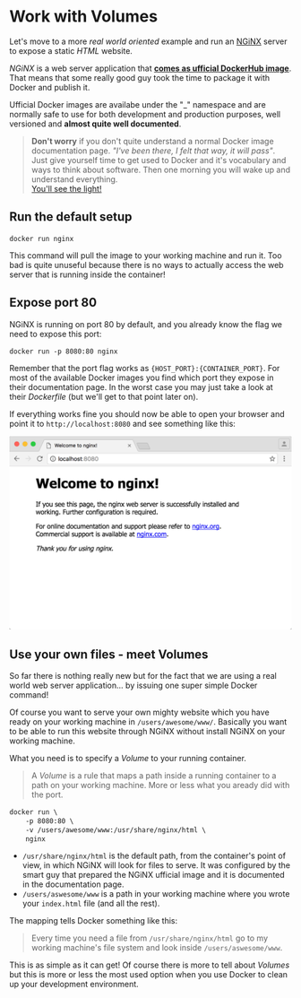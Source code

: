 # Work with Volumes

Let's move to a more _real world oriented_ example and run an [NGiNX](https://nginx.org/) server to expose a static _HTML_ website.

_NGiNX_ is a web server application that [**comes as ufficial DockerHub image**](https://hub.docker.com/_/nginx/). That means that some really good guy took the time to package it with Docker and publish it.

Ufficial Docker images are availabe under the "_" namespace and are normally safe to use for both development and production purposes, well versioned and **almost quite well documented**. 

> **Don't worry** if you don't quite understand a normal Docker image documentation page.
> _"I've been there, I felt that way, it will pass"_. Just give yourself time to get used 
> to Docker and it's vocabulary and ways to think about software. Then one morning you 
> will wake up and understand everything.  
> [You'll see the light!](https://www.youtube.com/watch?v=lX5tfRdkoY0)

## Run the default setup

	docker run nginx
	
This command will pull the image to your working machine and run it. Too bad is quite unuseful because there is no ways to actually access the web server that is running inside the container!

## Expose port 80

NGiNX is running on port 80 by default, and you already know the flag we need to expose this port:

	docker run -p 8080:80 nginx
	
Remember that the port flag works as `{HOST_PORT}:{CONTAINER_PORT}`. For most of the available Docker images you find which port they expose in their documentation page. In the worst case you may just take a look at their _Dockerfile_ (but we'll get to that point later on).

If everything works fine you should now be able to open your browser and point it to `http://localhost:8080` and see something like this:

![NGiNX welcome page](nginx-welcome.png)

## Use your own files - meet Volumes

So far there is nothing really new but for the fact that we are using a real world web server application... by issuing one super simple Docker command!

Of course you want to serve your own mighty website which you have ready on your working machine in `/users/awesome/www/`. Basically you want to be able to run this website through NGiNX without install NGiNX on your working machine.

What you need is to specify a _Volume_ to your running container.

> A _Volume_ is a rule that maps a path inside a running container to a path on 
> your working machine. More or less what you aready did with the port.

	docker run \
		-p 8080:80 \
		-v /users/awesome/www:/usr/share/nginx/html \
		nginx
		
- `/usr/share/nginx/html` is the default path, from the container's point of view, in which NGiNX will look for files to serve. It was configured by the smart guy that prepared the NGiNX ufficial image and it is documented in the documentation page.
- `/users/aswesome/www` is a path in your working machine where you wrote your `index.html` file (and all the rest).

The mapping tells Docker something like this:

> Every time you need a file from `/usr/share/nginx/html` go to my working machine's 
> file system and look inside `/users/aswesome/www`.

This is as simple as it can get! Of course there is more to tell about _Volumes_ but this is more or less the most used option when you use Docker to clean up your development environment.